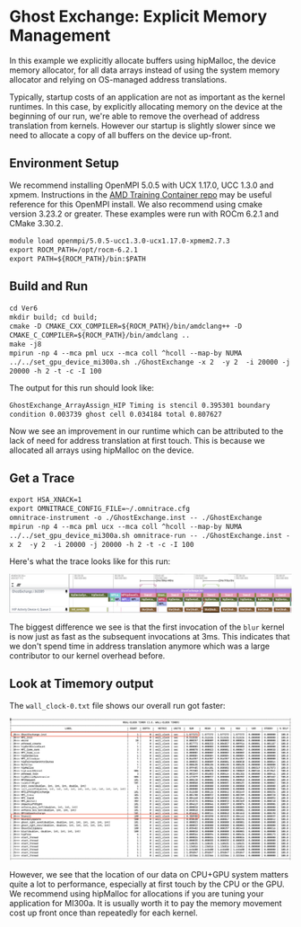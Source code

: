 # Ghost Exchange: Explicit Memory Management

In this example we explicitly allocate buffers using hipMalloc, the device memory allocator,
for all data arrays instead of using the system memory allocator and relying on
OS-managed address translations. 

Typically, startup costs of an application are not as important as the kernel runtimes. 
In this case, by explicitly allocating memory on the device at the beginning of our run, 
we're able to remove the overhead of address translation from kernels. 
However our startup is slightly slower since we need to allocate a copy
of all buffers on the device up-front.

## Environment Setup

We recommend installing OpenMPI 5.0.5 with UCX 1.17.0, UCC 1.3.0 and xpmem. Instructions in the
[AMD Training Container repo](https://github.com/amd/HPCTrainingDock/blob/main/comm/sources/scripts/openmpi_setup.sh)
may be useful reference for this OpenMPI install. We also recommend using cmake version 3.23.2 or greater.
These examples were run with ROCm 6.2.1 and CMake 3.30.2.

```
module load openmpi/5.0.5-ucc1.3.0-ucx1.17.0-xpmem2.7.3
export ROCM_PATH=/opt/rocm-6.2.1
export PATH=${ROCM_PATH}/bin:$PATH
```

## Build and Run

```
cd Ver6
mkdir build; cd build;
cmake -D CMAKE_CXX_COMPILER=${ROCM_PATH}/bin/amdclang++ -D CMAKE_C_COMPILER=${ROCM_PATH}/bin/amdclang ..
make -j8
mpirun -np 4 --mca pml ucx --mca coll ^hcoll --map-by NUMA ../../set_gpu_device_mi300a.sh ./GhostExchange -x 2  -y 2  -i 20000 -j 20000 -h 2 -t -c -I 100
```

The output for this run should look like:

```
GhostExchange_ArrayAssign_HIP Timing is stencil 0.395301 boundary condition 0.003739 ghost cell 0.034184 total 0.807627
```

Now we see an improvement in our runtime which can be attributed to the lack of
need for address translation at first touch. This is because we allocated all arrays
using hipMalloc on the device.

## Get a Trace

```
export HSA_XNACK=1
export OMNITRACE_CONFIG_FILE=~/.omnitrace.cfg
omnitrace-instrument -o ./GhostExchange.inst -- ./GhostExchange
mpirun -np 4 --mca pml ucx --mca coll ^hcoll --map-by NUMA ../../set_gpu_device_mi300a.sh omnitrace-run -- ./GhostExchange.inst -x 2  -y 2  -i 20000 -j 20000 -h 2 -t -c -I 100
```

Here's what the trace looks like for this run:

<p><img src="images/mi300a/initial_trace.png"/></p>

The biggest difference we see is that the first invocation of the `blur` kernel is now
just as fast as the subsequent invocations at 3ms. This indicates that we don't spend
time in address translation anymore which was a large contributor to our kernel overhead before.

## Look at Timemory output

The `wall_clock-0.txt` file shows our overall run got faster:

<p><img src="images/mi300a/timemory_output.png"/></p>

However, we see that the location of our data on CPU+GPU system matters quite a lot
to performance, especially at first touch by the CPU or the GPU.
We recommend using hipMalloc for allocations if you are tuning your application for MI300a.
It is usually worth it to pay the memory movement cost up front once than repeatedly for
each kernel.
